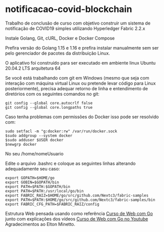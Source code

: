 # notificacao-covid-blockchain
Trabalho de conclusão de curso com objetivo construir um sistema de notificação de COVID19 simples utilizando Hyperledger Fabric 2.2.x

Instale Golang, Git, cURL, Docker e Docker Compose

Prefira versão do Golang 1.15 e 1.16 e prefira instalar manualmente sem ser pelo gerenciador de pacotes da distribuição Linux.


O aplicativo foi construído para ser executado em ambiente linux Ubuntu 20.04.2 LTS arquitetura 64

Se você está trabalhando com git em Windows (mesmo que seja com interação com máquina virtual Linux ou pretende levar código para Linux posteriormente), precisa adequar retorno de linha e entendimento de diretórios com os seguintes comandos no git:

```
git config --global core.autocrlf false
git config --global core.longpaths true

```
Caso tenha problemas com permissões do Docker isso pode ser resolvido com:

```
sudo setfacl -m "g:docker:rw" /var/run/docker.sock
$sudo addgroup --system docker
$sudo adduser $USER docker
$newgrp docker
```


No seu /home/nomeUsuario

Edite o arquivo .bashrc e coloque as seguintes linhas alterando adequadamente seu caso:
```
export GOPATH=$HOME/go
export GOBIN=$GOPATH/bin
export PATH=$PATH:$GOPATH/bin
export PATH=$PATH:/usr/local/go/bin
export FABRIC_RAIZ=$HOME/go/src/github.com/Nextc3/fabric-samples
export PATH=$PATH:$HOME/go/src/github.com/Nextc3/fabric-samples/bin
export FABRIC_CFG_PATH=$FABRIC_RAIZ/config

```





Estrutura Web pensada usando como referência [Curso de Web com Go](https://github.com/eminetto/pos-web-go) junto com explicações dos vídeos [Curso de Web com Go no Youtube](https://www.youtube.com/playlist?list=PL0qudqr7_CuStQUsf2vtHXMxOp5gl_ENc) 
Agradecimentos ao Elton Minetto. 

